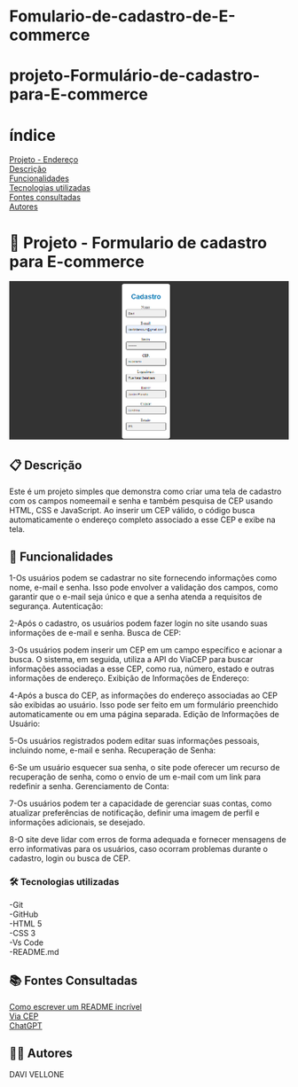 # Fomulario-de-cadastro-de-E-commerce
# projeto-Formulário-de-cadastro-para-E-commerce
# índice
[Projeto - Endereço](https://github.com/Vellone07/Fomulario-de-cadastro-de-E-commerce#fomul-rio-de-cadastro-de-e-commerce)     
[Descrição](https://github.com/Vellone07/Fomulario-de-cadastro-de-E-commerce#-descri%C3%A7%C3%A3o)    
[Funcionalidades](https://github.com/Vellone07/Fomulario-de-cadastro-de-E-commerce#-funcionalidades)    
[Tecnologias utilizadas](https://github.com/Vellone07/Fomulario-de-cadastro-de-E-commerce#%EF%B8%8F-tecnologias-utilizadas)      
[Fontes consultadas](https://github.com/Vellone07/Fomulario-de-cadastro-de-E-commerce#-fontes-consultadas)    
[Autores](https://github.com/Vellone07/Fomulario-de-cadastro-de-E-commerce#%EF%B8%8F-autores)       


# 🚀 Projeto - Formulario de cadastro para E-commerce
![imagem](image/github.PNG)

## 📋 Descrição
Este é um projeto simples que demonstra como criar uma tela de cadastro com os campos nomeemail e senha e também pesquisa de CEP usando HTML, CSS e JavaScript. Ao inserir um CEP válido, o código busca automaticamente o endereço completo associado a esse CEP e exibe na tela.

## 🔧 Funcionalidades
1-Os usuários podem se cadastrar no site fornecendo informações como nome, e-mail e senha. Isso pode envolver a validação dos campos, como garantir que o e-mail seja único e que a senha atenda a requisitos de segurança.
Autenticação:

2-Após o cadastro, os usuários podem fazer login no site usando suas informações de e-mail e senha.
Busca de CEP:

3-Os usuários podem inserir um CEP em um campo específico e acionar a busca. O sistema, em seguida, utiliza a API do ViaCEP para buscar informações associadas a esse CEP, como rua, número, estado e outras informações de endereço.
Exibição de Informações de Endereço:

4-Após a busca do CEP, as informações do endereço associadas ao CEP são exibidas ao usuário. Isso pode ser feito em um formulário preenchido automaticamente ou em uma página separada.
Edição de Informações de Usuário:

5-Os usuários registrados podem editar suas informações pessoais, incluindo nome, e-mail e senha.
Recuperação de Senha:

6-Se um usuário esquecer sua senha, o site pode oferecer um recurso de recuperação de senha, como o envio de um e-mail com um link para redefinir a senha.
Gerenciamento de Conta:

7-Os usuários podem ter a capacidade de gerenciar suas contas, como atualizar preferências de notificação, definir uma imagem de perfil e informações adicionais, se desejado.

8-O site deve lidar com erros de forma adequada e fornecer mensagens de erro informativas para os usuários, caso ocorram problemas durante o cadastro, login ou busca de CEP.


### 🛠️ Tecnologias utilizadas
-Git  
-GitHub  
-HTML 5  
-CSS 3  
-Vs Code  
-README.md 
##  📚 Fontes Consultadas
[Como escrever um README incrível](https://gist.github.com/lohhans/f8da0b147550df3f96914d3797e9fb89)  
[Via CEP](https://viacep.com.br/)    
[ChatGPT](https://chat.openai.com/)
## 🙋‍♂️ Autores
DAVI VELLONE 


[def]: github.PNG